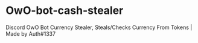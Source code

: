 # OwO-bot-cash-stealer
Discord OwO Bot Currency Stealer, Steals/Checks Currency From Tokens | Made by Auth#1337
